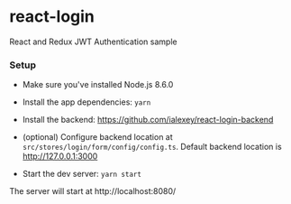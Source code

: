 # react-login
React and Redux JWT Authentication sample

### Setup
- Make sure you've installed Node.js 8.6.0

- Install the app dependencies:
`yarn`

- Install the backend:
https://github.com/ialexey/react-login-backend

- (optional) Configure backend location at
`src/stores/login/form/config/config.ts`.
Default backend location is http://127.0.0.1:3000

- Start the dev server:
`yarn start`

The server will start at http://localhost:8080/
